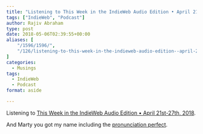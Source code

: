 ```yaml
---
title: "Listening to This Week in the IndieWeb Audio Edition • April 21st-27th, 2018"
tags: ["IndieWeb", "Podcast"]
author: Rajiv Abraham
type: post
date: 2018-05-06T02:39:55+00:00
aliases: [
    "/1596/1596/",
    "/126/listening-to-this-week-in-the-indieweb-audio-edition--april-21st-27th-2018/"
]
categories:
  - Musings
tags:
  - IndieWeb
  - Podcast
format: aside

---
```

Listening to <a href="https://martymcgui.re/2018/04/28/190950/" target="_blank" rel="noopener">This Week in the IndieWeb Audio Edition • April 21st-27th, 2018</a>.

And Marty you got my name including the <a href="https://martymcgui.re/2018/04/07/191218/" target="_blank" rel="noopener">pronunciation perfect</a>.